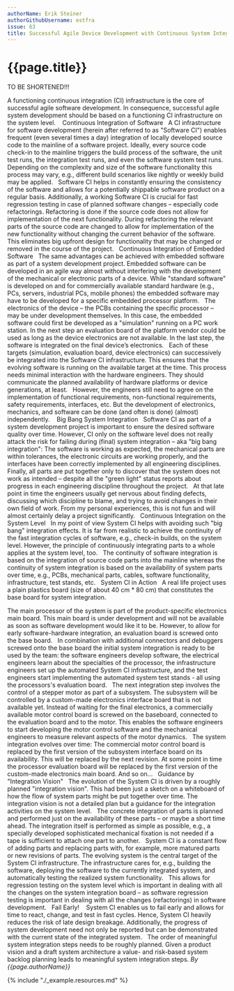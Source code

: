 ```yaml
---
authorName: Erik Steiner
authorGithubUsername: estfra
issue: 63
title: Successful Agile Device Development with Continuous System Integration
---
```

# {{page.title}}

TO BE SHORTENED!!!

A functioning continuous integration (CI) infrastructure is the core of successful agile software development. In consequence, successful agile system development should be based on a functioning CI infrastructure on the system level. 
 
Continuous Integration of Software
 
A CI infrastructure for software development (herein after referred to as "Software CI") enables frequent (even several times a day) integration of locally developed source code to the mainline of a software project. Ideally, every source code check-in to the mainline triggers the build process of the software, the unit test runs, the integration test runs, and even the software system test runs. Depending on the complexity and size of the software functionality this process may vary, e.g., different build scenarios like nightly or weekly build may be applied.
 
Software CI helps in constantly ensuring the consistency of the software and allows for a potentially shippable software product on a regular basis. Additionally, a working Software CI is crucial for fast regression testing in case of planned software changes – especially code refactorings. Refactoring is done if the source code does not allow for implementation of the next functionality. During refactoring the relevant parts of the source code are changed to allow for implementation of the new functionality without changing the current behavior of the software. This eliminates big upfront design for functionality that may be changed or removed in the course of the project.
 
Continuous Integration of Embedded Software
 
The same advantages can be achieved with embedded software as part of a system development project. Embedded software can be developed in an agile way almost without interfering with the development of the mechanical or electronic parts of a device. While "standard software" is developed on and for commercially available standard hardware (e.g., PCs, servers, industrial PCs, mobile phones) the embedded software may have to be developed for a specific embedded processor platform.
 
The electronics of the device – the PCBs containing the specific processor – may be under development themselves. In this case, the embedded software could first be developed as a "simulation" running on a PC work station. In the next step an evaluation board of the platform vendor could be used as long as the device electronics are not available. In the last step, the software is integrated on the final device’s electronics.
 
Each of these targets (simulation, evaluation board, device electronics) can successively be integrated into the Software CI infrastructure. This ensures that the evolving software is running on the available target at the time. This process needs minimal interaction with the hardware engineers. They should communicate the planned availability of hardware platforms or device generations, at least.
 
However, the engineers still need to agree on the implementation of functional requirements, non-functional requirements, safety requirements, interfaces, etc. But the development of electronics, mechanics, and software can be done (and often is done) (almost) independently. 
 
Big Bang System Integration
 
Software CI as part of a system development project is important to ensure the desired software quality over time. However, CI only on the software level does not really attack the risk for failing during (final) system integration – aka "big bang integration": The software is working as expected, the mechanical parts are within tolerances, the electronic circuits are working properly, and the interfaces have been correctly implemented by all engineering disciplines. Finally, all parts are put together only to discover that the system does not work as intended – despite all the "green light" status reports about progress in each engineering discipline throughout the project.
 
At that late point in time the engineers usually get nervous about finding defects, discussing which discipline to blame, and trying to avoid changes in their own field of work. From my personal experiences, this is not fun and will almost certainly delay a project significantly.
 
Continuous Integration on the System Level
 
In my point of view System CI helps with avoiding such "big bang" integration effects. It is far from realistic to achieve the continuity of the fast integration cycles of software, e.g., check-in builds, on the system level. However, the principle of continuously integrating parts to a whole applies at the system level, too.
 
The continuity of software integration is based on the integration of source code parts into the mainline whereas the continuity of system integration is based on the availability of system parts over time, e.g., PCBs, mechanical parts, cables, software functionality, infrastructure, test stands, etc.
 
System CI in Action
 
A real life project uses a plain plastics board (size of about 40 cm * 80 cm) that constitutes the base board for system integration. 

The main processor of the system is part of the product-specific electronics main board. This main board is under development and will not be available as soon as software development would like it to be. However, to allow for early software-hardware integration, an evaluation board is screwed onto the base board.
 
In combination with additional connectors and debuggers screwed onto the base board the initial system integration is ready to be used by the team: the software engineers develop software, the electrical engineers learn about the specialties of the processor, the infrastructure engineers set up the automated System CI infrastructure, and the test engineers start implementing the automated system test stands - all using the processors's evaluation board. 
 
The next integration step involves the control of a stepper motor as part of a subsystem. The subsystem will be controlled by a custom-made electronics interface board that is not available yet. Instead of waiting for the final electronics, a commercially available motor control board is screwed on the baseboard, connected to the evaluation board and to the motor. This enables the software engineers to start developing the motor control software and the mechanical engineers to measure relevant aspects of the motor dynamics.
 
The system integration evolves over time: The commercial motor control board is replaced by the first version of the subsystem interface board on its availability. This will be replaced by the next revision. At some point in time the processor evaluation board will be replaced by the first version of the custom-made electronics main board. And so on...
 
Guidance by "Integration Vision"
 
The evolution of the System CI is driven by a roughly planned "integration vision". This had been just a sketch on a whiteboard of how the flow of system parts might be put together over time. The integration vision is not a detailed plan but a guidance for the integration activities on the system level.
 
The concrete integration of parts is planned and performed just on the availability of these parts – or maybe a short time ahead. The integration itself is performed as simple as possible, e.g., a specially developed sophisticated mechanical fixation is not needed if a tape is sufficient to attach one part to another.
 
System CI is a constant flow of adding parts and replacing parts with, for example, more matured parts or new revisions of parts. The evolving system is the central target of the System CI infrastructure. The infrastructure cares for, e.g., building the software, deploying the software to the currently integrated system, and automatically testing the realized system functionality.
 
This allows for regression testing on the system level which is important in dealing with all the changes on the system integration board – as software regression testing is important in dealing with all the changes (refactorings) in software development.
 
Fail Early! 
 
System CI enables us to fail early and allows for time to react, change, and test in fast cycles. Hence, System CI heavily reduces the risk of late design breakage. Additionally, the progress of system development need not only be reported but can be demonstrated with the current state of the integrated system.
 
The order of meaningful system integration steps needs to be roughly planned. Given a product vision and a draft system architecture a value- and risk-based system backlog planning leads to meaningful system integration steps.
*By {{page.authorName}}*

{% include "./_example.resources.md" %}
